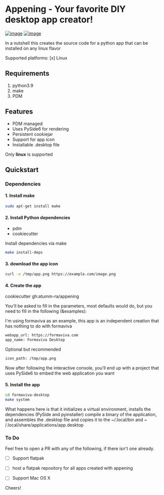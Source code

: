 # Appening - Your favorite DIY desktop app creator!

[![image](https://github.com/giswqs/pypackage/workflows/build/badge.svg)](https://github.com/giswqs/pypackage/actions?query=workflow%3Abuild)
[![image](https://github.com/giswqs/pypackage/workflows/docs/badge.svg)](https://giswqs.github.io/pypackage)

In a nutshell this creates the source code for a python app that can be installed on any linux flavor

Supported platforms:
[x] Linux

## Requirements

1. python3.9
2. make
3. PDM

## Features

- PDM managed
- Uses PySide6 for rendering
- Persistent cookiejar
- Support for app icon
- Installable .desktop file

Only **linux** is supported

## Quickstart

### Dependencies

#### 1. Install make

```bash
sudo apt-get install make
```

#### 2. Install Python dependencies

- pdm
- cookiecutter

Install dependencies via make

```bash
make install-deps
```

#### 3. download the app icon

```bash
curl -o /tmp/app.png https://example.com/image.png
```

#### 4. Create the app

cookiecutter gh:atumm-ra/appening

You'll be asked to fill in the parameters, most defaults would do, but you need to fill in the following (&examples):

I'm using formaviva as an example, this app is an independent creation that has nothing to do with formaviva

```bash
webapp_url: https://formaviva.com
app_name: Formaviva Desktop
```

Optional but recommended

```bash
icon_path: /tmp/app.png
```

Now after following the interactive console, you'll end up with a project that uses PySide6 to embed the web application
you want


#### 5. Install the app

```bash
cd formaviva-desktop
make system
```

What happens here is that it initializes a virtual environment, installs the dependencies (PySide and pyinstaller)
compile a binary of the application, and assembles the .desktop file and copies it to the ~/.local/bin and ~
/.local/share/applications/app.desktop



### To Do

Feel free to open a PR with any of the following, if there isn't one already.

- [ ] Support flatpak
- [ ] host a flatpak repository for all apps created with appening
- [ ] Support Mac OS X


Cheers!

